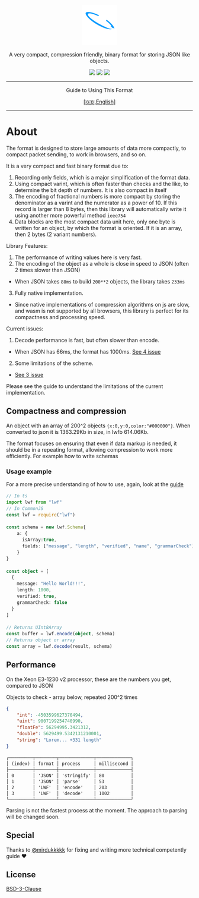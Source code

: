 <div align="center">
  <img src="docs/logotype.svg" height="108" alt="LWF">
  <p>A very compact, compression friendly, binary format for storing JSON like objects.</p>
  </hr>

  <img src="https://img.shields.io/npm/last-update/lwf?style=flat-square"/>
  <img src="https://img.shields.io/bundlephobia/min/lwf?style=flat-square&color=%2300cc99">
  <img src="https://img.shields.io/npm/v/lwf?style=flat-square">

<hr/>
<p>Guide to Using This Format</p>
<a href="./docs/Usage.md">[🇬🇧,English]</a>
<hr/>

</div>

# About

The format is designed to store large amounts of data more compactly, to compact packet sending, to work in browsers, and so on.

It is a very compact and fast binary format due to:

1. Recording only fields, which is a major simplification of the format data.
2. Using compact varint, which is often faster than checks and the like, to determine the bit depth of numbers. It is also compact in itself
3. The encoding of fractional numbers is more compact by storing the denominator as a varint and the numerator as a power of 10. If this record is larger than 8 bytes, then this library will automatically write it using another more powerful method `ieee754`
4. Data blocks are the most compact data unit here, only one byte is written for an object, by which the format is oriented. If it is an array, then 2 bytes (2 variant numbers).

Library Features:

1. The performance of writing values ​​here is very fast.
2. The encoding of the object as a whole is close in speed to JSON (often 2 times slower than JSON)

-   When JSON takes `88ms` to build `200**2` objects, the library takes `233ms`

3. Fully native implementation.

-   Since native implementations of compression algorithms on js are slow, and wasm is not supported by all browsers, this library is perfect for its compactness and processing speed.

Current issues:

1. Decode performance is fast, but often slower than encode.

-   When JSON has 66ms, the format has 1000ms. [See 4 issue](https://github.com/EtherCD/lwf/issues/4)

2. Some limitations of the scheme.

-   [See 3 issue](https://github.com/EtherCD/lwf/issues/3)

Please see the guide to understand the limitations of the current implementation.

## Compactness and compression

An object with an array of 200^2 objects `{x:0,y:0,color:"#000000"}`. When converted to json it is 1363.29Kb in size, in lwfb 614.06Kb.

The format focuses on ensuring that even if data markup is needed, it should be in a repeating format, allowing compression to work more efficiently.
For example how to write schemas

### Usage example

For a more precise understanding of how to use, again, look at the [guide](./docs/Usage.md)

```ts
// In ts
import lwf from "lwf"
// In CommonJS
const lwf = require("lwf")

const schema = new lwf.Schema{
    a: {
      isArray:true,
      fields: ["message", "length", "verified", "name", "grammarCheck"]
    }
}

const object = [
  {
    message: "Hello World!!!",
    length: 1000,
    verified: true,
    grammarCheck: false
  }
]

// Returns UInt8Array
const buffer = lwf.encode(object, schema)
// Returns object or array
const array = lwf.decode(result, schema)
```

## Performance

On the Xeon E3-1230 v2 processor, these are the numbers you get, compared to JSON

Objects to check - array below, repeated 200^2 times

```json
{
    "int": -4503599627370494,
    "uint": 9007199254740990,
    "floatFe": 56294995.3421312,
    "double": 5629499.5342131210001,
    "string": "Lorem... +331 length"
}
```

```
┌─────────┬────────┬─────────────┬─────────────┐
│ (index) │ format │ process     │ millisecond │
├─────────┼────────┼─────────────┼─────────────┤
│ 0       │ 'JSON' │ 'stringify' │ 80          │
│ 1       │ 'JSON' │ 'parse'     │ 53          │
│ 2       │ 'LWF'  │ 'encode'    │ 203         │
│ 3       │ 'LWF'  │ 'decode'    │ 1002        │
└─────────┴────────┴─────────────┴─────────────┘
```

Parsing is not the fastest process at the moment. The approach to parsing will be changed soon.

## Special

Thanks to
[@mirdukkkkk](https://github.com/mirdukkkkk) for fixing and writing more technical competently guide ❤️

## License

[BSD-3-Clause](./LICENSE.txt)
